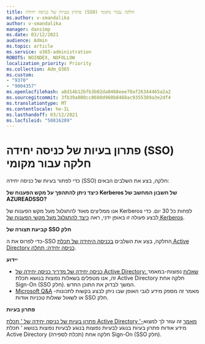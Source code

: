 ```yaml
---
title: פתרון בעיות של כניסה יחידה (SSO) חלקה עבור מקומי
ms.author: v-smandalika
author: v-smandalika
manager: dansimp
ms.date: 03/12/2021
audience: Admin
ms.topic: article
ms.service: o365-administration
ROBOTS: NOINDEX, NOFOLLOW
localization_priority: Priority
ms.collection: Adm_O365
ms.custom:
- "9370"
- "9004357"
ms.openlocfilehash: a8d14b12bfb3b02da0468eee70af26344465a2a2
ms.sourcegitcommit: 3fb39a080cc8680d960b8468ac9355389a3e2df4
ms.translationtype: MT
ms.contentlocale: he-IL
ms.lasthandoff: 03/12/2021
ms.locfileid: "50816209"
---
```

# <a name="troubleshoot-seamless-single-sign-on-sso-for-on-premises"></a>פתרון בעיות של כניסה יחידה (SSO) חלקה עבור מקומי

כדי לפתור בעיות של כניסה יחידה (SSO) חלקה, בצע את השלבים הבאים:

**כיצד ניתן להתהפך על מקש הפענוח של Kerberos של חשבון המחשב של AZUREADSSO?**

אנו ממליצים מאוד להתגלגל מעל מקש הפענוח של Kerberos לפחות כל 30 יום. כדי לבצע פעולה זו באופן ידני, ראה [כיצד להתגלגל מעל מקשי הפענוח של Kerberos](https://docs.microsoft.com/azure/active-directory/hybrid/how-to-connect-sso-faq#).

**קביעת תצורה של SSO חלק**

כדי לפרוס את ה-SSO החלקה, בצע את השלבים [בכניסה היחידה של תכלת Active Directory כניסה יחידה: תחלה](https://docs.microsoft.com/azure/active-directory/hybrid/how-to-connect-sso-quick-start#step-5-roll-over-keys).

**יידוע**

- [כניסה יחידה של מדריך כניסה יחידה של Active Directory: שאלות](https://docs.microsoft.com/azure/active-directory/hybrid/how-to-connect-sso-faq) נפוצות-במאמר זה, אנו מטפלים בשאלות נפוצות בנושא תכלת Active Directory חלקה אחת Sign-On (SSO חלק). המשך לבדוק את התוכן החדש.
- [Microsoft Q&A](https://docs.microsoft.com/answers/topics/azure-ad-single-sign-on.html) -מאמר זה מספק מידע לגבי האופן שבו ניתן לבצע בקשות לתכונות או לשאול שאלות טכניות אודות SSO חלק.

**פתרון בעיות**

[פתרון בעיות של כניסה יחידה של ' תכלת Active Directory '-מאמר](https://docs.microsoft.com/azure/active-directory/hybrid/tshoot-connect-sso) זה עוזר לך למצוא מידע אודות פתרון בעיות בנוגע לבעיות נפוצות בנוגע לבעיות נפוצות בנושא ' תכלת Active Directory (תכלת לספירה) חלקה אחת Sign-On (SSO חלק).







